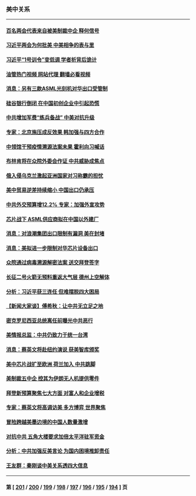 ### 美中关系
---
#### [百名两会代表来自被美制裁中企 释何信号](../../pages/nf1412576/n13948306.md?03130445) 
#### [习近平两会为何批美 中美相争的表与里](../../pages/nf1412576/n13947734.md?03130445) 
#### [习近平“1号训令”变低调 学者析背后诡计](../../pages/nf1412576/n13947527.md?03130445) 
#### [油管热门视频 网站代理 翻墙必看视频](http://138.2.39.72:81/youtube.html?epic-marker?03130445)
#### [消息：另有三款ASML光刻机对华出口受管制](../../pages/nf1412576/n13948123.md?03130445) 
#### [硅谷银行倒闭 在中国初创企业中引起恐慌](../../pages/nf1412576/n13948100.md?03130445) 
#### [中共增加军费“练兵备战” 中美对抗升级](../../pages/nf1412576/n13948101.md?03130445) 
#### [专家：北京施压成反效果 韩加强与四方合作](../../pages/nf1412576/n13947914.md?03130445) 
#### [中领馆干预疫情溯源法案未果 霍利向习喊话](../../pages/nf1412576/n13947745.md?03130445) 
#### [布林肯将在众院外委会作证 中共威胁成焦点](../../pages/nf1412576/n13947681.md?03130445) 
#### [俄入侵乌克兰激起亚洲国家对习称霸的担忧](../../pages/nf1412576/n13947585.md?03130445) 
#### [美中贸易逆差持续缩小 中国出口仍承压](../../pages/nf1412576/n13947555.md?03130445) 
#### [中共外交预算增12.2% 专家：加强外宣攻势](../../pages/nf1412576/n13947246.md?03130445) 
#### [芯片战下 ASML供应商拟在中国以外建厂](../../pages/nf1412576/n13947561.md?03130445) 
#### [消息：对浪潮集团出口限制有漏洞 美在封堵](../../pages/nf1412576/n13947568.md?03130445) 
#### [消息：美拟进一步限制对华芯片设备出口](../../pages/nf1412576/n13947554.md?03130445) 
#### [众院通过病毒溯源解密法案 送交拜登签字](../../pages/nf1412576/n13947528.md?03130445) 
#### [长征二号火箭无预料重返大气层 德州上空解体](../../pages/nf1412576/n13947513.md?03130445) 
#### [分析：习近平获三连任 但难摆脱四大困局](../../pages/nf1412576/n13947496.md?03130445) 
#### [【新闻大家谈】傅希秋：让中共无立足之地](../../pages/nf1412576/n13947464.md?03130445) 
#### [密克罗尼西亚总统离任前曝光中共恶行](../../pages/nf1412576/n13947276.md?03130445) 
#### [美情报总监：中共仍致力于统一台湾](../../pages/nf1412576/n13947068.md?03130445) 
#### [消息：蔡英文将赴纽约演说 获美智库颁奖](../../pages/nf1412576/n13947012.md?03130445) 
#### [美中芯片战扩至欧洲 荷兰加入 中共跳脚](../../pages/nf1412576/n13946831.md?03130445) 
#### [美制裁五中企 控其为伊朗无人机提供零件](../../pages/nf1412576/n13946832.md?03130445) 
#### [拜登新预算聚焦七大方面 对富人和企业增税](../../pages/nf1412576/n13946791.md?03130445) 
#### [专家：蔡英文将高调访美 多方博弈 世界聚焦](../../pages/nf1412576/n13946454.md?03130445) 
#### [冒险跨越美墨边境的中国人数量激增](../../pages/nf1412576/n13946742.md?03130445) 
#### [对抗中共 五角大楼要求加倍太平洋驻军资金](../../pages/nf1412576/n13946829.md?03130445) 
#### [分析：中共加强反美言论 为国内困境推卸责任](../../pages/nf1412576/n13946782.md?03130445) 
#### [王友群：秦刚谈中美关系透四大信息](../../pages/nf1412576/n13945976.md?03130445) 

---
#### 第 [ [201](./201.md?03130445) / [200](./200.md?03130445) / [199](./199.md?03130445) / [198](./198.md?03130445) / [197](./197.md?03130445) / [196](./196.md?03130445) / [195](./195.md?03130445) / [194](./194.md?03130445) ] 页
